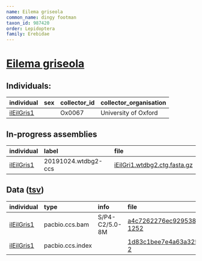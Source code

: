 ```yaml
---
name: Eilema griseola
common_name: dingy footman
taxon_id: 987420
order: Lepidoptera
family: Erebidae
---
```


# [Eilema griseola](https://www.ebi.ac.uk/ena/data/taxonomy/v1/taxon/tax-id/987420)

## Individuals:

| individual | sex | collector_id | collector_organisation |
| :--------- | :-: | :----------- | :--------------------- |
| [ilEilGris1](ilEilGris1.md) |  | Ox0067 | University of Oxford |

## In-progress assemblies

| individual | label | file |
| :--------- | :---- | :--- |
| [ilEilGris1](ilEilGris1.md) | 20191024.wtdbg2-ccs | [iEilGri1.wtdbg2.ctg.fasta.gz](https://darwin.cog.sanger.ac.uk/insects/Eilema_griseola/ilEilGris1/assemblies/working/20191024.wtdbg2-ccs/iEilGri1.wtdbg2.ctg.fasta.gz) |

## Data ([tsv](Eilema_griseola_data.tsv))

| individual | type | info | file |
| :--------- | :--- | :--- | :--- |
| [ilEilGris1](ilEilGris1.md) | pacbio.ccs.bam | S/P4-C2/5.0-8M | [a4c7262276ec92953828aa556ffe4d65-1252](https://darwin.cog.sanger.ac.uk/insects/Eilema_griseola/ilEilGris1/genomic_data/pacbio/m64016_191020_002959.bc1009_BAK8A_OA--bc1009_BAK8A_OA.ccs.bam) |
| [ilEilGris1](ilEilGris1.md) | pacbio.ccs.index |  | [1d83c1bee7e4a63a325cb2d3fc7648e3-2](https://darwin.cog.sanger.ac.uk/insects/Eilema_griseola/ilEilGris1/genomic_data/pacbio/m64016_191020_002959.bc1009_BAK8A_OA--bc1009_BAK8A_OA.ccs.bam.pbi) |
